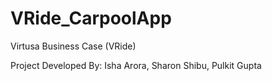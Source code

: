 # VRide_CarpoolApp
Virtusa Business Case (VRide)

Project Developed By: Isha Arora, Sharon Shibu, Pulkit Gupta
